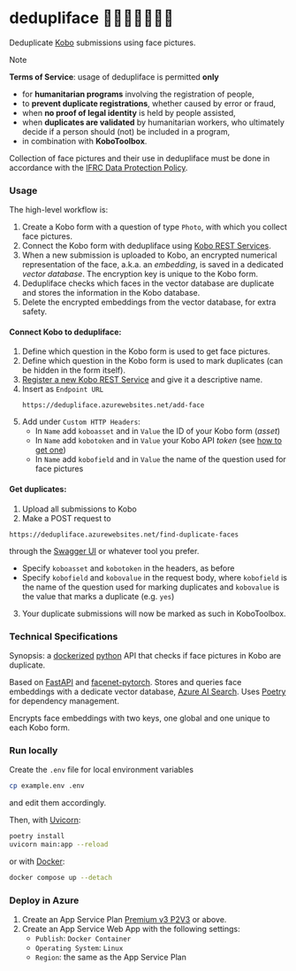 # dedupliface 👩🏿👩🏽‍🦱👳🏻

Deduplicate [Kobo](https://www.kobotoolbox.org/) submissions using face pictures.

> [!NOTE]
> 
> **Terms of Service**: usage of dedupliface is permitted **only**
> * for **humanitarian programs** involving the registration of people,
> * to **prevent duplicate registrations**, whether caused by error or fraud,
> * when **no proof of legal identity** is held by people assisted,
> * when **duplicates are validated** by humanitarian workers, who ultimately decide if a person should (not) be included in a program,
> * in combination with **KoboToolbox**.
> 
> Collection of face pictures and their use in dedupliface must be done in accordance with the [IFRC Data Protection Policy](https://www.ifrc.org/document/IFRC-Data-Protection-Policy).

### Usage

The high-level workflow is:
1. Create a Kobo form with a question of type `Photo`, with which you collect face pictures.
2. Connect the Kobo form with dedupliface using [Kobo REST Services](https://support.kobotoolbox.org/rest_services.html).
3. When a new submission is uploaded to Kobo, an encrypted numerical representation of the face, a.k.a. an _embedding_, 
 is saved in a dedicated _vector database_. The encryption key is unique to the Kobo form.
4. Dedupliface checks which faces in the vector database are duplicate and stores the information in the Kobo database.
6. Delete the encrypted embeddings from the vector database, for extra safety.

#### Connect Kobo to dedupliface:

1. Define which question in the Kobo form is used to get face pictures.
2. Define which question in the Kobo form is used to mark duplicates (can be hidden in the form itself).
3. [Register a new Kobo REST Service](https://support.kobotoolbox.org/rest_services.html) and give it a descriptive name.
4. Insert as `Endpoint URL`
   ```
   https://dedupliface.azurewebsites.net/add-face
   ```
6. Add under `Custom HTTP Headers`:
   * In `Name` add `koboasset` and in `Value` the ID of your Kobo form (_asset_)
   * In `Name` add `kobotoken` and in `Value` your Kobo API _token_ (see [how to get one](https://support.kobotoolbox.org/api.html#getting-your-api-token))
   * In `Name` add `kobofield` and in `Value` the name of the question used for face pictures

#### Get duplicates:

1. Upload all submissions to Kobo
2. Make a POST request to
```
https://dedupliface.azurewebsites.net/find-duplicate-faces
```
through the [Swagger UI](https://dedupliface.azurewebsites.net/docs) or whatever tool you prefer. 
   * Specify `koboasset` and `kobotoken` in the headers, as before
   * Specify `kobofield` and `kobovalue` in the request body, where `kobofield` is the name of the question used for marking duplicates and `kobovalue` is the value that marks a duplicate (e.g. `yes`)
3. Your duplicate submissions will now be marked as such in KoboToolbox.

### Technical Specifications

Synopsis: a [dockerized](https://www.docker.com/) [python](https://www.python.org/) API that checks if face pictures in Kobo are duplicate. 

Based on [FastAPI](https://fastapi.tiangolo.com/) and [facenet-pytorch](https://github.com/timesler/facenet-pytorch). 
Stores and queries face embeddings with a dedicate vector database, [Azure AI Search](https://azure.microsoft.com/en-us/products/ai-services/ai-search). 
Uses [Poetry](https://python-poetry.org/) for dependency management.

Encrypts face embeddings with two keys, one global and one unique to each Kobo form.


### Run locally

Create the `.env` file for local environment variables
```sh
cp example.env .env
```
and edit them accordingly.

Then, with [Uvicorn](https://www.uvicorn.org/):
```sh
poetry install
uvicorn main:app --reload
```
or with [Docker](https://www.docker.com/):
```sh
docker compose up --detach
```

### Deploy in Azure

1. Create an App Service Plan [Premium v3 P2V3](https://learn.microsoft.com/en-us/azure/app-service/app-service-configure-premium-tier) or above.
2. Create an App Service Web App with the following settings:
   * `Publish`: `Docker Container`
   * `Operating System`: `Linux`
   * `Region`: the same as the App Service Plan